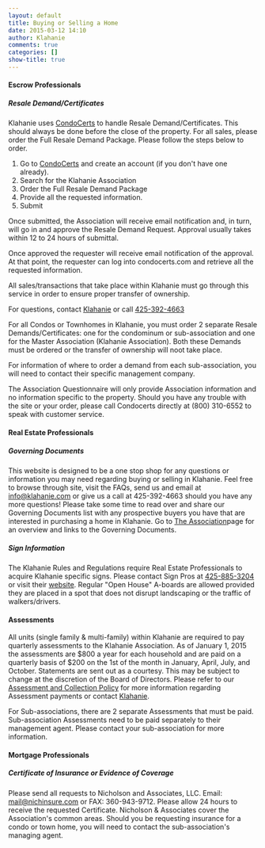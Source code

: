 ```yaml
---
layout: default
title: Buying or Selling a Home
date: 2015-03-12 14:10
author: Klahanie
comments: true
categories: []
show-title: true
---
```

#### Escrow Professionals

##### Resale Demand/Certificates
Klahanie uses [CondoCerts](https://www.condocerts.com) to handle Resale Demand/Certificates. This should always be done before the close of the property. For all sales, please order the Full Resale Demand Package. Please follow the steps below to order.

1. Go to [CondoCerts](https://www.condocerts.com) and create an account (if you don't have one already).
2. Search for the Klahanie Association
3. Order the Full Resale Demand Package
4. Provide all the requested information.
5. Submit

Once submitted, the Association will receive email notification and, in turn, will go in and approve the Resale Demand Request. Approval usually takes within 12 to 24 hours of submittal.

Once approved the requester will receive email notification of the approval. At that point, the requester can log into condocerts.com and retrieve all the requested information.

All sales/transactions that take place within Klahanie must go through this service in order to ensure proper transfer of ownership. 

For questions, contact [Klahanie](mailto:info@klahanie.com) or call [425-392-4663](tel:425-392-4663)

<div class="alert alert-warning">
For all Condos or Townhomes in Klahanie, you must order 2 separate Resale Demands/Certificates: one for the condominum or sub-association and one for the Master Association (Klahanie Association). Both these Demands must be ordered or the transfer of ownership will noot take place. 
</div>

For information of where to order a demand from each sub-association, you will need to contact their specific management company. 

The Association Questionnaire will only provide Association information and no information specific to the property. Should you have any trouble with the site or your order, please call Condocerts directly at (800) 310-6552 to speak with customer service.

#### Real Estate Professionals

##### Governing Documents

This website is designed to be a one stop shop for any questions or information you may need regarding buying or selling in Klahanie. Feel free to browse through site, visit the FAQs, send us and email at <a href="mailto:info@klahaine.com">info@klahanie.com</a> or give us a call at 425-392-4663 should you have any more questions!  Please take some time to read over and share our Governing Documents list with any prospective buyers you have that are interested in purchasing a home in Klahanie. Go to [The Association]({{site.url}}/association.html)page for an overview and links to the Governing Documents.</h3>

##### Sign Information

The Klahanie Rules and Regulations require Real Estate Professionals to acquire Klahanie specific signs. Please contact Sign Pros at [425-885-3204](tel:425-885-3204) or visit their [website](http://www.signpros.net/). Regular "Open House" A-boards are allowed provided they are placed in a spot that does not disrupt landscaping or the traffic of walkers/drivers.

#### Assessments 
All units (single family &amp; multi-family) within Klahanie are required to pay quarterly assessments to the Klahanie Association.  As of January 1, 2015 the assessments are $800 a year for each household and are paid on a quarterly basis of $200 on the 1st of the month in January, April, July, and October.  Statements are sent out as a courtesy. This may be subject to change at the discretion of the Board of Directors. Please refer to our [Assessment and Collection Policy]({{site.url}}/files/assessment_payment_and_collection_policy.pdf) for more information regarding Assessment payments or contact [Klahanie](mailto:info@klahanie.com).

For Sub-associations, there are 2 separate Assessments that must be paid. Sub-association Assessments need to be paid separately to their management agent. Please contact your sub-association for more information.

#### Mortgage Professionals

##### Certificate of Insurance or Evidence of Coverage
Please send all requests to Nicholson and Associates, LLC.  Email: <a href="mailto:mail@nichinsure.com">mail@nichinsure.com</a> or FAX: 360-943-9712. Please allow 24 hours to receive the requested Certificate. Nicholson &amp; Associates cover the Association's common areas.  Should you be requesting insurance for a condo or town home, you will need to contact the sub-association's managing agent.

